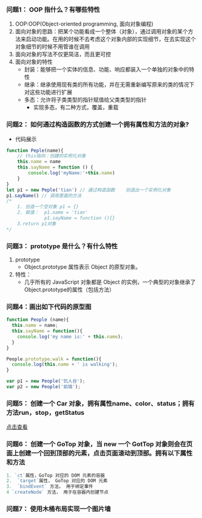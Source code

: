 
### 问题1： OOP 指什么？有哪些特性
1. OOP:OOP(Object-oriented programming, 面向对象编程)
2. 面向对象的思路：把某个功能看成一个整体（对象），通过调用对象的某个方法来启动功能。在用的时候不去考虑这个对象内部的实现细节，在去实现这个对象细节的时候不用管谁在调用
3. 面向对象的写法不仅更简洁，而且更可控
4. 面向对象的特性
    - 封装：能够把一个实体的信息、功能、响应都装入一个单独的对象中的特性
    - 继承：继承使用现有类的所有功能，并在无需重新编写原来的类的情况下对这些功能进行扩展
    - 多态：允许将子类类型的指针赋值给父类类型的指针
        - 实现多态，有二种方式，覆盖，重载

### 问题2： 如何通过构造函数的方式创建一个拥有属性和方法的对象? 
- 代码展示

```javascript
function Peple(name){
    // this指向：创建的实例化对象
    this.name = name
    this.sayName = function () {
        console.log('myName:'+this.name)
    }
}
let p1 = new Peple('tian') // 通过构造函数    创造出一个实例化对象
p1.sayName() // 调用里面的方法
/*
    1. 创造一个空对象 p1 = {}
    2. 赋值：  p1.name = 'tian'
              p1.sayName = function (){}
    3.return p1对象
*/

```

### 问题3： prototype 是什么？有什么特性 
1. prototype
    - Object.prototype 属性表示 Object 的原型对象。
2. 特性：
    - 几乎所有的 JavaScript 对象都是 Object 的实例，一个典型的对象继承了Object.prototype的属性（包括方法）

### 问题4：画出如下代码的原型图

```javascript
function People (name){
  this.name = name;
  this.sayName = function(){
    console.log('my name is:' + this.name);
  }
}

People.prototype.walk = function(){
  console.log(this.name + ' is walking');  
}

var p1 = new People('饥人谷');
var p2 = new People('前端');
```
### 问题5： 创建一个 Car 对象，拥有属性name、color、status；拥有方法run，stop，getStatus 
[点击查看](http://js.jirengu.com/cazuc/2/edit)

### 问题6： 创建一个 GoTop 对象，当 new 一个 GotTop 对象则会在页面上创建一个回到顶部的元素，点击页面滚动到顶部。拥有以下属性和方法

```javascript
1. `ct`属性，GoTop 对应的 DOM 元素的容器
2.  `target`属性， GoTop 对应的 DOM 元素
3.  `bindEvent` 方法， 用于绑定事件
4 `createNode` 方法， 用于在容器内创建节点
```

### 问题7： 使用木桶布局实现一个图片墙

